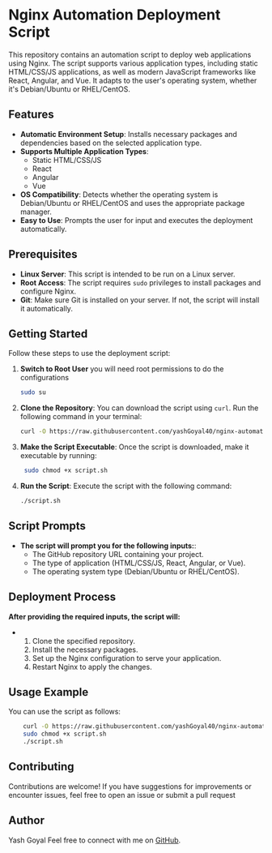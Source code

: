 # Nginx Automation Deployment Script

This repository contains an automation script to deploy web applications using Nginx. The script supports various application types, including static HTML/CSS/JS applications, as well as modern JavaScript frameworks like React, Angular, and Vue. It adapts to the user's operating system, whether it's Debian/Ubuntu or RHEL/CentOS.

## Features

- **Automatic Environment Setup**: Installs necessary packages and dependencies based on the selected application type.
- **Supports Multiple Application Types**:
  - Static HTML/CSS/JS
  - React
  - Angular
  - Vue
- **OS Compatibility**: Detects whether the operating system is Debian/Ubuntu or RHEL/CentOS and uses the appropriate package manager.
- **Easy to Use**: Prompts the user for input and executes the deployment automatically.

## Prerequisites

- **Linux Server**: This script is intended to be run on a Linux server.
- **Root Access**: The script requires `sudo` privileges to install packages and configure Nginx.
- **Git**: Make sure Git is installed on your server. If not, the script will install it automatically.

## Getting Started

Follow these steps to use the deployment script:

1. **Switch to Root User**
    you will need root permissions to do the configurations

   ```bash
   sudo su

2. **Clone the Repository**:
   You can download the script using `curl`. Run the following command in your terminal:

   ```bash
   curl -O https://raw.githubusercontent.com/yashGoyal40/nginx-automation-script/refs/heads/main/script.sh

3. **Make the Script Executable**:
   Once the script is downloaded, make it executable by running:
   ```bash
    sudo chmod +x script.sh

4. **Run the Script**:
   Execute the script with the following command:

   ```bash
   ./script.sh

## Script Prompts
- **The script will prompt you for the following inputs:**:
  - The GitHub repository URL containing your project.
  - The type of application (HTML/CSS/JS, React, Angular, or Vue).
  - The operating system type (Debian/Ubuntu or RHEL/CentOS).

## Deployment Process
**After providing the required inputs, the script will:**
- 1. Clone the specified repository.
  2. Install the necessary packages.
  3. Set up the Nginx configuration to serve your application.
  4. Restart Nginx to apply the changes.
     
## Usage Example
You can use the script as follows:
```bash
    curl -O https://raw.githubusercontent.com/yashGoyal40/nginx-automation-script/refs/heads/main/script.sh
    sudo chmod +x script.sh
    ./script.sh
```
## Contributing
Contributions are welcome! If you have suggestions for improvements or encounter issues, feel free to open an issue or submit a pull request

## Author

Yash Goyal
Feel free to connect with me on [GitHub](https://github.com/yashGoyal40).

